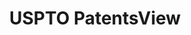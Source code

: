 ---
bigquery: https://console.cloud.google.com/bigquery?p=patents-public-data&d=patentsview&page=dataset
citation: Attribution should be given to PatentsView for use, distribution, or derivative
  works.
code: https://github.com/CSSIP-AIR/PatentsView-Code-Snippets/
contributors: USPTO
cost: None
description: 'PatentsView includes US patent data including raw data (summaries, applications,
  pregrant applications), disambugations of inventors and assignees, and inventor
  gender estimates.  Also foreign priority data, # of figures and sheets, and government
  interest statements.'
documentation: https://patentsview.org/query/builder-faqs
last_edit: Mon, 04 Apr 2022 19:02:57 GMT
location: https://patentsview.org/
maintained_by: USPTO
record_creation_timestamp: 12/2/2020 17:20:46
schema_fields: '[''disamb_inventor_id_20171226'', ''ipc_version_indicator'', ''date'',
  ''country'', ''disamb_inventor_id_20181127'', ''contract_award_number'', ''disamb_assignee_id_20191231'',
  ''fname'', ''num'', ''name_first'', ''main_group'', ''disamb_assignee_id_20200929'',
  ''latin_name'', ''symbol_position'', ''section'', ''classification_value'', ''group'',
  ''city'', ''category'', ''reldocno'', ''series_code'', ''designation'', ''level_two'',
  ''mainclass_id'', ''organization'', ''num_figures'', ''disamb_inventor_id_20191008'',
  ''disamb_inventor_id_20200630'', ''doc_type'', ''_371_date'', ''rel_id'', ''latitude'',
  ''attribution_status'', ''subsection_id'', ''num_sheets'', ''role'', ''abstract'',
  ''title'', ''sector_title'', ''dependent'', ''length'', ''_102_date'', ''disamb_assignee_id_20191008'',
  ''status'', ''state'', ''subgroup'', ''subgroup_id'', ''ipc_class'', ''variety'',
  ''subcategory_id'', ''disamb_assignee_id_20200630'', ''type'', ''field_id'', ''disamb_inventor_id_20190312'',
  ''name_last'', ''sequence'', ''county_fips'', ''relkind'', ''lawyer_id'', ''name'',
  ''text'', ''rule_47'', ''id'', ''country_transformed'', ''num_claims'', ''disamb_inventor_id_20180528'',
  ''group_id'', ''subclass_id'', ''disamb_inventor_id_20191231'', ''category_id'',
  ''latlong'', ''county'', ''term_extension'', ''term_disclaimer'', ''rawassignee_id'',
  ''longitude'', ''disamb_inventor_id_20200929'', ''male'', ''action_date'', ''rawinventor_id'',
  ''classification_data_source'', ''level_one'', ''number'', ''location_id'', ''disamb_inventor_id_20170307'',
  ''classification_level'', ''publication_number'', ''disamb_assignee_id_20200331'',
  ''exemplary'', ''disamb_inventor_id_20171003'', ''applicant_type'', ''classification_status'',
  ''disamb_inventor_id_20200331'', ''disamb_inventor_id_20190820'', ''disamb_assignee_id_20190312'',
  ''section_id'', ''assignee_id'', ''deceased'', ''rawlocation_id'', ''lapse_of_patent'',
  ''application_id'', ''disamb_assignee_id_20181127'', ''level_three'', ''disamb_assignee_id_20190820'',
  ''citation_id'', ''disclaimer_date'', ''organization_id'', ''patent_id'', ''field_title'',
  ''filename'', ''term_grant'', ''disamb_inventor_id_20170808'', ''disamb_inventor_id_20201229'',
  ''f371_date'', ''doctype'', ''kind'', ''gi_statement'', ''f102_date'', ''lname'',
  ''withdrawn'', ''male_flag'', ''inventor_id'', ''state_fips'', ''uuid'', ''subclass'']'
shortname: patentsview
tags:
- disambiguation
- United States
- gender
terms_of_use: Creative Commons Attribution 4.0 International License.
timeframe: 1963-1999
title: USPTO PatentsView
uuid: cf1780b1-e265-4e49-8d1d-83b9cfe0fd9a
---